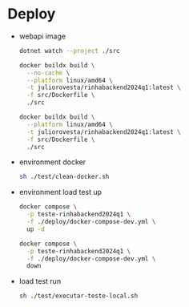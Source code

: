 # Deploy

- webapi image

  ```bash
  dotnet watch --project ./src
  ```
  
  ```bash
  docker buildx build \
    --no-cache \
    --platform linux/amd64 \
    -t juliorovesta/rinhabackend2024q1:latest \
    -f src/Dockerfile \
    ./src

  docker buildx build \
    --platform linux/amd64 \
    -t juliorovesta/rinhabackend2024q1:latest \
    -f src/Dockerfile \
    ./src
  ```

- environment docker

  ```bash
  sh ./test/clean-docker.sh
  ```

- environment load test up
  
  ```bash
  docker compose \
    -p teste-rinhabackend2024q1 \
    -f ./deploy/docker-compose-dev.yml \
    up -d
  ```

  ```bash
  docker compose \
    -p teste-rinhabackend2024q1 \
    -f ./deploy/docker-compose-dev.yml \
    down
  ```

- load test run

  ```bash
  sh ./test/executar-teste-local.sh
  ```
